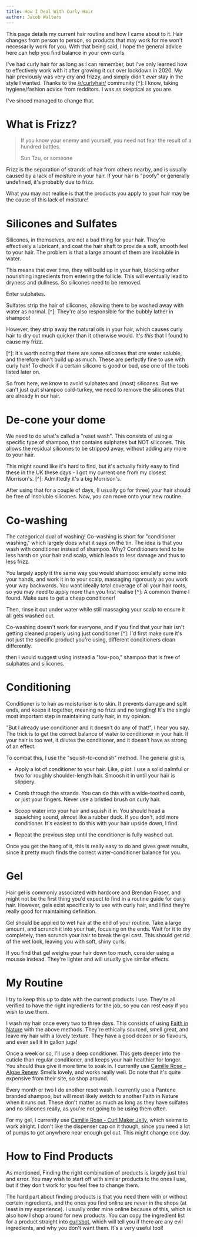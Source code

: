 ```yaml
---
title: How I Deal With Curly Hair
author: Jacob Walters
---
```


This page details my current hair routine
and how I came about to it.
Hair changes from person to person,
so products that may work for me
won't necessarily work for you.
With that being said,
I hope the general advice here
can help you find balance in your own curls.

I've had curly hair for as long as I can remember,
but I've only learned how to effectively work with it
after growing it out over lockdown in 2020.
My hair previously was very dry
and frizzy,
and simply didn't *ever* stay in the style I wanted.
Thanks to the
[/r/curlyhair/](https://reddit.com/r/curlyhair)
community
[^]:
I know,
taking hygiene/fashion advice from redditors.
I was as skeptical as you are.

I've sinced managed to change that.

# What is Frizz?
> If you know your enemy and yourself,
you need not fear the result
of a hundred battles.
><footer>Sun Tzu, or someone</footer>

Frizz is the separation of strands of hair
from others nearby,
and is usually caused by
a lack of moisture in your hair.
If your hair is "poofy" or generally undefined,
it's probably due to frizz.

What you may not realise
is that the products you apply to your hair
may be the cause of this lack of moisture!

# Silicones and Sulfates
Silicones, in themselves,
are not a bad thing for your hair.
They're effectively a lubricant,
and coat the hair shaft
to provide a soft, smooth feel to your hair.
The problem is that a large amount of them
are insoluble in water.

This means that over time,
they will build up in your hair,
blocking other nourishing ingredients
from entering the follicle.
This will eventually lead to dryness and dullness.
So silicones need to be removed.

Enter sulphates.

Sulfates strip the hair of silicones,
allowing them to be washed away with water as normal.
[^]:
They're also responsible for the bubbly lather in shampoo!

However, they strip away the natural oils in your hair,
which causes curly hair to dry out
much quicker than it otherwise would.
It's *this* that I found to cause my frizz.

[^]:
It's worth noting that there are some silicones
that *are* water soluble,
and therefore don't build up as much.
These are perfectly fine to use with curly hair!
To check if a certain silicone is good or bad,
use one of the tools listed later on.

So from here, we know to avoid sulphates and
(most) silicones.
But we can't just quit shampoo cold-turkey,
we need to remove the silicones
that are already in our hair.

# De-cone your dome
We need to do what's called a "reset wash".
This consists of using a specific type of shampoo,
that contains sulphates but NOT silicones.
This allows the residual silicones
to be stripped away,
without adding any more to your hair.

This might sound like it's hard to find,
but it's actually fairly easy to find these
in the UK these days -
I got my current one from my closest Morrison's.
[^]:
Admittedly it's a big Morrison's.

After using that for a couple of days,
(I usually go for three)
your hair should be free of insoluble silicones.
Now, you can move onto your new routine.

# Co-washing
The categorical dual of washing!
Co-washing is short for "conditioner washing,"
which largely does what it says on the tin.
The idea is that you wash with conditioner
instead of shampoo.
Why?
Conditioners tend to be less harsh on your
hair and scalp, which leads to less damage
and thus to less frizz.

You largely apply it the same way you would shampoo:
emulsify some into your hands,
and work it in to your scalp,
massaging rigorously as you work your way backwards.
You want ideally total coverage of all your hair roots,
so you may need to apply more than you first realise
[^]:
A common theme I found. Make sure to get a cheap conditioner!

Then, rinse it out under water
while still massaging your scalp
to ensure it all gets washed out.

Co-washing doesn't work for everyone,
and if you find that your hair isn't getting
cleaned properly using just conditioner
[^]:
I'd first make sure it's not just the specific product you're using,
different conditioners clean differently.

then I would suggest using instead a "low-poo,"
shampoo that is free of sulphates and silicones.

# Conditioning
Conditioner is to hair as moisturiser is to skin.
It prevents damage and split ends,
and keeps it together,
meaning no frizz and no tangling!
It's the single most important step in
maintaining curly hair,
in my opinion.

"But I already use conditioner and it doesn't do any of that!",
I hear you say.
The trick is to get the correct balance of
water to conditioner in your hair.
If your hair is too wet,
it dilutes the conditioner,
and it doesn't have as strong of an effect.

To combat this, I use the "squish-to-condish" method.
The general gist is,
- Apply a lot of conditioner to your hair.
Like, *a lot*.
I use a solid palmful or two for roughly shoulder-length hair.
Smoosh it in until your hair is slippery.

- Comb through the strands.
You can do this with a wide-toothed comb,
or just your fingers.
Never use a bristled brush on curly hair.

- Scoop water into your hair and squish it in.
You should head a squelching sound,
almost like a rubber duck.
If you don't, add more conditioner.
It's easiest to do this with
your hair upside down, I find.

- Repeat the previous step until
the conditioner is fully washed out.

Once you get the hang of it,
this is really easy to do
and gives great results,
since it pretty much finds
the correct water-conditioner balance for you.

# Gel
Hair gel is commonly associated with
hardcore and Brendan Fraser,
and might not be the first thing you'd
expect to find in a routine guide for curly hair.
However, gels exist specifically to use with curly hair,
and I find they're really good for 
maintaining definition.

Gel should be applied to wet hair
at the end of your routine.
Take a large amount,
and scrunch it into your hair,
focusing on the ends.
Wait for it to dry completely,
then scrunch your hair to break the gel cast.
This should get rid of the wet look,
leaving you with soft, shiny curls.

If you find that gel weighs your hair down too much,
consider using a mousse instead.
They're lighter and will usually give similar effects.

# My Routine
I try to keep this up to date with the current products I use.
They're all verified to have the right ingredients for the job,
so you can rest easy if you wish to use them.

I wash my hair once every two to three days.
This consists of using
[Faith in Nature](https://www.faithinnature.co.uk/collections/conditioner)
with the above methods.
They're ethically sourced,
smell great,
and leave my hair with a lovely texture.
They have a good dozen or so flavours,
and even sell it in gallon jugs!

Once a week or so, I'll use a deep conditioner.
This gets deeper into the cuticle than regular conditioner,
and keeps your hair healthier for longer.
You should thus give it more time to soak in.
I currently use
[Camille Rose - Algae Renew](https://www.camillerose.com/collections/deep-conditioners/products/algae-renew-deep-conditioning-max).
Smells lovely,
and works really well.
Do note that it's quite expensive from their site, so shop around.

Every month or two I do another reset wash.
I currently use a Pantene branded shampoo,
but will most likely switch to another Faith in Nature
when it runs out.
These don't matter as much
as long as they have sulfates and no silicones
really, as you're not going to be using them often.

For my gel, I currently use
[Camille Rose - Curl Maker Jelly](https://www.camillerose.com/products/curl-maker),
which seems to work alright.
I don't like the dispenser cap on it though,
since you need a lot of pumps to get anywhere near enough gel out.
This might change one day.

# How to Find Products
As mentioned,
Finding the right combination of products is
largely just trial and error.
You may wish to start off with similar products to the ones I use,
but if they don't work for you feel free to change them.

The hard part about finding products is that
you need them with or without certain ingredients,
and the ones you find online are *never* in the shops
(at least in my experience).
I usually order mine online because of this,
which is also how I shop around for new products.
You can copy the ingredient list for a product
straight into
[curlsbot](https://curlsbot.com/),
which will tell you if there are any evil ingredients,
and why you don't want them.
It's a very useful tool!
